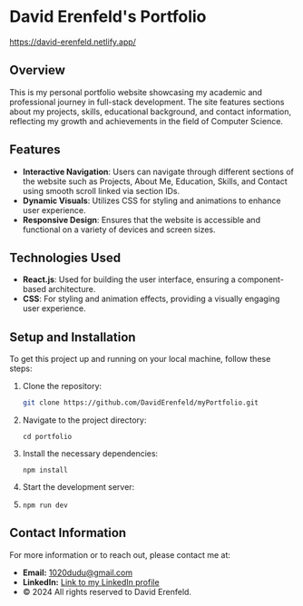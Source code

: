 # David Erenfeld's Portfolio

https://david-erenfeld.netlify.app/

## Overview

This is my personal portfolio website showcasing my academic and professional journey in full-stack development. The site features sections about my projects, skills, educational background, and contact information, reflecting my growth and achievements in the field of Computer Science.

## Features

- **Interactive Navigation**: Users can navigate through different sections of the website such as Projects, About Me, Education, Skills, and Contact using smooth scroll linked via section IDs.
- **Dynamic Visuals**: Utilizes CSS for styling and animations to enhance user experience.
- **Responsive Design**: Ensures that the website is accessible and functional on a variety of devices and screen sizes.

## Technologies Used

- **React.js**: Used for building the user interface, ensuring a component-based architecture.
- **CSS**: For styling and animation effects, providing a visually engaging user experience.

## Setup and Installation

To get this project up and running on your local machine, follow these steps:

1. Clone the repository:
   ```bash
   git clone https://github.com/DavidErenfeld/myPortfolio.git
   ```
2. Navigate to the project directory:

   ```
   cd portfolio
   ```

3. Install the necessary dependencies:
   ```
   npm install
   ```
4. Start the development server:
5. ```
   npm run dev
   ```

## Contact Information

For more information or to reach out, please contact me at:

- **Email:** 1020dudu@gmail.com
- **LinkedIn:** [Link to my LinkedIn profile](https://www.linkedin.com/in/david-erenfeld?utm_source=share&utm_campaign=share_via&utm_content=profile&utm_medium=android_app)
- © 2024 All rights reserved to David Erenfeld.
